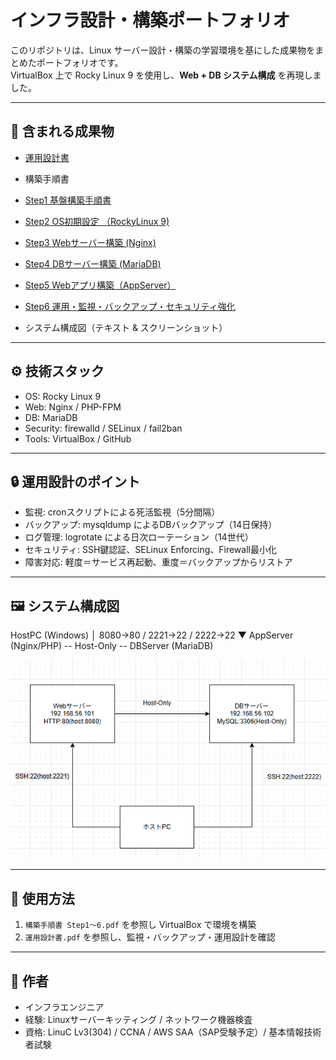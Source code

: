 # インフラ設計・構築ポートフォリオ

このリポジトリは、Linux サーバー設計・構築の学習環境を基にした成果物をまとめたポートフォリオです。  
VirtualBox 上で Rocky Linux 9 を使用し、**Web + DB システム構成** を再現しました。

---

## 📂 含まれる成果物
- [運用設計書](https://github.com/ykinfura/linux-hands-on-design/blob/main/docs/%E9%81%8B%E7%94%A8%E8%A8%AD%E8%A8%88%E6%9B%B8.pdf)

- 構築手順書　
- [Step1 基盤構築手順書](https://github.com/ykinfura/linux-hands-on-design/blob/main/docs/Step1%20%E5%9F%BA%E7%9B%A4%E6%A7%8B%E7%AF%89%E6%89%8B%E9%A0%86%E6%9B%B8.pdf)
- [Step2 OS初期設定 （RockyLinux 9)](https://github.com/ykinfura/linux-hands-ondesign/blob/main/docs/Step2%20OS%E5%88%9D%E6%9C%9F%E8%A8%AD%E5%AE%9A%EF%BC%88RockyLinux%209%EF%BC%89.pdf)
- [Step3 Webサーバー構築 (Nginx)](https://github.com/ykinfura/linux-hands-on-design/blob/main/docs/Step3%20Web%E3%82%B5%E3%83%BC%E3%83%90%E3%83%BC%E6%A7%8B%E7%AF%89%20(Nginx).pdf)
- [Step4 DBサーバー構築 (MariaDB)](https://github.com/ykinfura/linux-hands-on-design/blob/main/docs/Step4%20DB%E3%82%B5%E3%83%BC%E3%83%90%E3%83%BC%E6%A7%8B%E7%AF%89%20(MariaDB).pdf)
- [Step5 Webアプリ構築（AppServer）](https://github.com/ykinfura/linux-hands-on-design/blob/main/docs/Step5%20Web%E3%82%A2%E3%83%97%E3%83%AA%E6%A7%8B%E7%AF%89%EF%BC%88AppServer%EF%BC%89.pdf)  
- [Step6 運用・監視・バックアップ・セキュリティ強化](https://github.com/ykinfura/linux-hands-on-design/blob/main/docs/Step6%20%E9%81%8B%E7%94%A8%E3%83%BB%E7%9B%A3%E8%A6%96%E3%83%BB%E3%83%90%E3%83%83%E3%82%AF%E3%82%A2%E3%83%83%E3%83%97%E3%83%BB%E3%82%BB%E3%82%AD%E3%83%A5%E3%83%AA%E3%83%86%E3%82%A3%E5%BC%B7%E5%8C%96.pdf)

- システム構成図（テキスト & スクリーンショット）

---

## ⚙️ 技術スタック
- OS: Rocky Linux 9
- Web: Nginx / PHP-FPM
- DB: MariaDB
- Security: firewalld / SELinux / fail2ban
- Tools: VirtualBox / GitHub

---

## 🔒 運用設計のポイント
- 監視: cronスクリプトによる死活監視（5分間隔）
- バックアップ: mysqldump によるDBバックアップ（14日保持）
- ログ管理: logrotate による日次ローテーション（14世代）
- セキュリティ: SSH鍵認証、SELinux Enforcing、Firewall最小化
- 障害対応: 軽度＝サービス再起動、重度＝バックアップからリストア

---

## 🖼️ システム構成図
HostPC (Windows)
│ 8080→80 / 2221→22 / 2222→22
▼
AppServer (Nginx/PHP) -- Host-Only -- DBServer (MariaDB)

![構成図](https://github.com/ykinfura/linux-hands-on-design/blob/main/docs/構成図.png)

---

## 📑 使用方法
1. `構築手順書 Step1～6.pdf` を参照し VirtualBox で環境を構築  
3. `運用設計書.pdf` を参照し、監視・バックアップ・運用設計を確認  

---

## 👤 作者
- インフラエンジニア  
- 経験: Linuxサーバーキッティング / ネットワーク機器検査  
- 資格: LinuC Lv3(304) / CCNA / AWS SAA（SAP受験予定）/ 基本情報技術者試験
